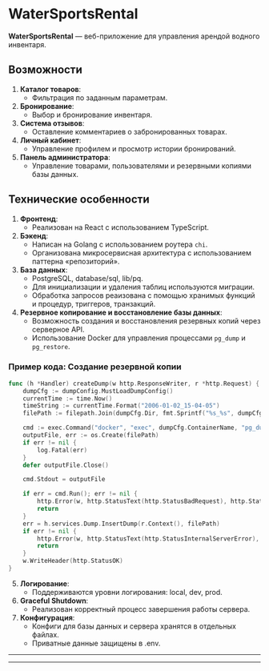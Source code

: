 # WaterSportsRental

**WaterSportsRental** — веб-приложение для управления арендой водного инвентаря.

## Возможности
1. **Каталог товаров**: 
   - Фильтрация по заданным параметрам.
2. **Бронирование**: 
   - Выбор и бронирование инвентаря.
3. **Система отзывов**: 
   - Оставление комментариев о забронированных товарах.
4. **Личный кабинет**: 
   - Управление профилем и просмотр истории бронирований.
5. **Панель администратора**: 
   - Управление товарами, пользователями и резервными копиями базы данных.

## Технические особенности
1. **Фронтенд**:
   - Реализован на React с использованием TypeScript.
2. **Бэкенд**:
   - Написан на Golang с использованием роутера `chi`.
   - Организована микросервисная архитектура с использованием паттерна «репозиторий».
3. **База данных**:
   - PostgreSQL, database/sql, lib/pq.
   - Для инициализации и удаления таблиц используются миграции.
   - Обработка запросов реаизована с помощью хранимых функций и процедур, триггеров, транзакций.
4. **Резервное копирование и восстановление базы данных**:
   - Возможность создания и восстановления резервных копий через серверное API.
   - Использование Docker для управления процессами `pg_dump` и `pg_restore`.

### Пример кода: Создание резервной копии

```go
func (h *Handler) createDump(w http.ResponseWriter, r *http.Request) {
    dumpCfg := dumpConfig.MustLoadDumpConfig()
    currentTime := time.Now()
    timeString := currentTime.Format("2006-01-02_15-04-05")
    filePath := filepath.Join(dumpCfg.Dir, fmt.Sprintf("%s_%s", dumpCfg.Prefix, timeString))

    cmd := exec.Command("docker", "exec", dumpCfg.ContainerName, "pg_dump", "-U", dumpCfg.Username, "-F", "c", dumpCfg.DbName)
    outputFile, err := os.Create(filePath)
    if err != nil {
        log.Fatal(err)
    }
    defer outputFile.Close()

    cmd.Stdout = outputFile

    if err = cmd.Run(); err != nil {
        http.Error(w, http.StatusText(http.StatusBadRequest), http.StatusBadRequest)
        return
    }
    err = h.services.Dump.InsertDump(r.Context(), filePath)
    if err != nil {
        http.Error(w, http.StatusText(http.StatusInternalServerError), http.StatusInternalServerError)
        return
    }
    w.WriteHeader(http.StatusOK)
}
```
5. **Логирование**:
   - Поддерживаются уровни логирования: local, dev, prod.
6. **Graceful Shutdown**:
   - Реализован корректный процесс завершения работы сервера.
7. **Конфигурация**:
   - Конфиги для базы данных и сервера хранятся в отдельных файлах.
   - Приватные данные защищены в .env.

---

---
